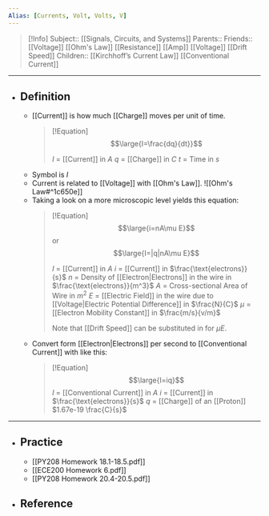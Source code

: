 ```yaml
---
Alias: [Currents, Volt, Volts, V]
---
```

> [!Info]
> Subject:: [[Signals, Circuits, and Systems]]
> Parents:: 
> Friends:: [[Voltage]] [[Ohm's Law]] [[Resistance]] [[Amp]] [[Voltage]] [[Drift Speed]]
> Children:: [[Kirchhoff’s Current Law]] [[Conventional Current]]
---
- ## Definition
	- [[Current]] is how much [[Charge]] moves per unit of time.
	  > [!Equation]
	  > $$\large{I=\frac{dq}{dt}}$$
	  > 
	  > $I$ = [[Current]] in $A$
	  > $q$ = [[Charge]] in $C$
	  > $t$ = Time in $s$
	- Symbol is $I$
	- Current is related to [[Voltage]] with [[Ohm's Law]].
	  ![[Ohm's Law#^1c650e]]
	- Taking a look on a more microscopic level yields this equation:
	  > [!Equation]
	  > $$\large{i=nA\mu E}$$
	  > or
	  > $$\large{I=|q|nA\mu E}$$
	  > 
	  > $I$ = [[Current]] in $A$
	  > $i$ = [[Current]] in $\frac{\text{electrons}}{s}$
	  > $n$ = Density of [[Electron|Electrons]] in the wire in $\frac{\text{electrons}}{m^3}$
	  > $A$ = Cross-sectional Area of Wire in $m^2$
	  > $E$ = [[Electric Field]] in the wire due to [[Voltage|Electric Potential Difference]] in $\frac{N}{C}$
	  > $\mu$ = [[Electron Mobility Constant]] in $\frac{m/s}{v/m}$
	  > 
	  > Note that [[Drift Speed]] can be substituted in for $\mu E$.
	- Convert form [[Electron|Electrons]] per second to [[Conventional Current]] with like this:
	  > [!Equation]
	  > $$\large{I=iq}$$
	  > $I$ = [[Conventional Current]] in $A$
	  > $i$ = [[Current]] in $\frac{\text{electrons}}{s}$
	  > $q$ = [[Charge]] of an [[Proton]] $1.67e-19 \frac{C}{s}$
---
- ## Practice
	- [[PY208 Homework 18.1-18.5.pdf]]
	- [[ECE200 Homework 6.pdf]]
	- [[PY208 Homework 20.4-20.5.pdf]]
- ## Reference